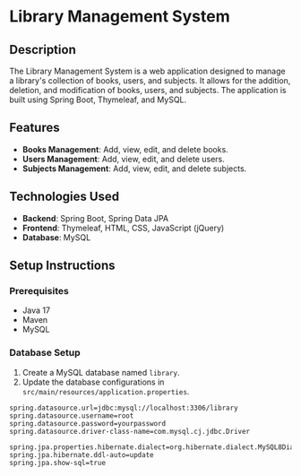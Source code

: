# Library Management System

## Description

The Library Management System is a web application designed to manage a library's collection of books, users, and subjects. It allows for the addition, deletion, and modification of books, users, and subjects. The application is built using Spring Boot, Thymeleaf, and MySQL.

## Features

- **Books Management**: Add, view, edit, and delete books.
- **Users Management**: Add, view, edit, and delete users.
- **Subjects Management**: Add, view, edit, and delete subjects.

## Technologies Used

- **Backend**: Spring Boot, Spring Data JPA
- **Frontend**: Thymeleaf, HTML, CSS, JavaScript (jQuery)
- **Database**: MySQL

## Setup Instructions

### Prerequisites

- Java 17
- Maven
- MySQL

### Database Setup

1. Create a MySQL database named `library`.
2. Update the database configurations in `src/main/resources/application.properties`.

```properties
spring.datasource.url=jdbc:mysql://localhost:3306/library
spring.datasource.username=root
spring.datasource.password=yourpassword
spring.datasource.driver-class-name=com.mysql.cj.jdbc.Driver

spring.jpa.properties.hibernate.dialect=org.hibernate.dialect.MySQL8Dialect
spring.jpa.hibernate.ddl-auto=update
spring.jpa.show-sql=true
